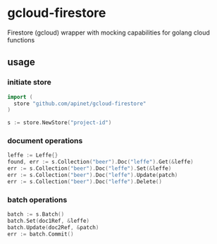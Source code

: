 # gcloud-firestore

Firestore (gcloud) wrapper with mocking capabilities for golang cloud functions

## usage

### initiate store

```go
import (
  store "github.com/apinet/gcloud-firestore"
)

s := store.NewStore("project-id")
```

### document operations

```go
leffe := Leffe{}
found, err := s.Collection("beer").Doc("leffe").Get(&leffe)
err := s.Collection("beer").Doc("leffe").Set(&leffe)
err := s.Collection("beer").Doc("leffe").Update(patch)
err := s.Collection("beer").Doc("leffe").Delete()
```

### batch operations

```go
batch := s.Batch()
batch.Set(doc1Ref, &leffe)
batch.Update(doc2Ref, &patch)
err := batch.Commit()
```
